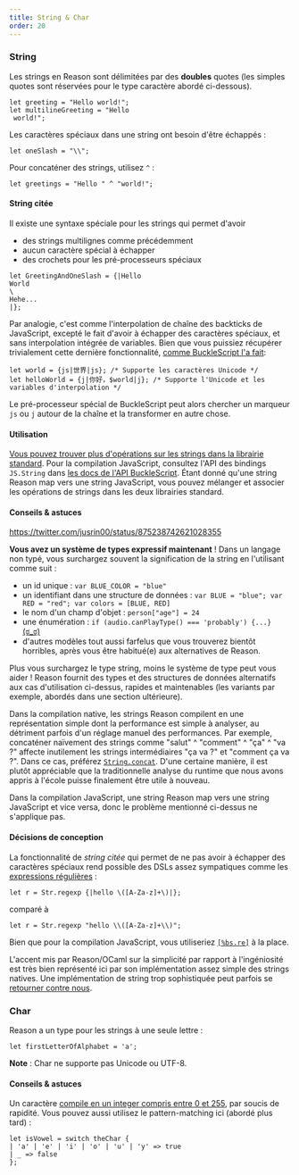 ```yaml
---
title: String & Char
order: 20
---
```


### String

Les strings en Reason sont délimitées par des **doubles** quotes (les simples quotes sont réservées pour le type caractère abordé ci-dessous).

```reason
let greeting = "Hello world!";
let multilineGreeting = "Hello
 world!";
```

Les caractères spéciaux dans une string ont besoin d'être échappés :

```reason
let oneSlash = "\\";
```

Pour concaténer des strings, utilisez `^` :

```reason
let greetings = "Hello " ^ "world!";
```

#### String citée

Il existe une syntaxe spéciale pour les strings qui permet d'avoir

- des strings multilignes comme précédemment
- aucun caractère spécial à échapper
- des crochets pour les pré-processeurs spéciaux

```reason
let GreetingAndOneSlash = {|Hello
World
\
Hehe...
|};
```

Par analogie, c'est comme l'interpolation de chaîne des backticks de JavaScript, excepté le fait d'avoir à échapper des caractères spéciaux, et sans interpolation intégrée de variables. Bien que vous puissiez récupérer trivialement cette dernière fonctionnalité, [comme BuckleScript l'a fait](http://bucklescript.github.io/bucklescript/Manual.html#_unicode_support_with_string_interpolation_since_1_7_0):

```reason
let world = {js|世界|js}; /* Supporte les caractères Unicode */
let helloWorld = {j|你好，$world|j}; /* Supporte l'Unicode et les variables d'interpolation */
```

Le pré-processeur spécial de BuckleScript peut alors chercher un marqueur `js` ou `j` autour de la chaîne et la transformer en autre chose.

#### Utilisation

[Vous pouvez trouver plus d'opérations sur les strings dans la librairie standard](/api/String.html). Pour la compilation JavaScript, consultez l'API des bindings `JS.String` dans [les docs de l'API BuckleScript](http://bucklescript.github.io/bucklescript/api/Js_string.html). Étant donné qu'une string Reason map vers une string JavaScript, vous pouvez mélanger et associer les opérations de strings dans les deux librairies standard.

#### Conseils & astuces

https://twitter.com/jusrin00/status/875238742621028355

**Vous avez un système de types expressif maintenant** ! Dans un langage non typé, vous surchargez souvent la signification de la string en l'utilisant comme suit :

- un id unique : `var BLUE_COLOR = "blue"`
- un identifiant dans une structure de données : `var BLUE = "blue"; var RED = "red"; var colors = [BLUE, RED]`
- le nom d'un champ d'objet : `person["age"] = 24`
- une énumération : `if (audio.canPlayType() === 'probably') {...}` [(ಠ_ಠ)](https://developer.mozilla.org/en-US/docs/Web/API/HTMLMediaElement/canPlayType#Return_value)
- d'autres modèles tout aussi farfelus que vous trouverez bientôt horribles, après vous être habitué(e) aux alternatives de Reason.

Plus vous surchargez le type string, moins le système de type peut vous aider ! Reason fournit des types et des structures de données alternatifs aux cas d'utilisation ci-dessus, rapides et maintenables (les variants par exemple, abordés dans une section ultérieure).

Dans la compilation native, les strings Reason compilent en une représentation simple dont la performance est simple à analyser, au détriment parfois d'un réglage manuel des performances. Par exemple, concaténer naïvement des strings comme "salut" ^ "comment" ^ "ça" ^ "va ?" affecte inutilement les strings intermédiaires "ça va ?" et "comment ça va ?". Dans ce cas, préférez [`String.concat`](/api/String.html). D'une certaine manière, il est plutôt appréciable que la traditionnelle analyse du runtime que nous avons appris à l'école puisse finalement être utile à nouveau.

Dans la compilation JavaScript, une string Reason map vers une string JavaScript et vice versa, donc le problème mentionné ci-dessus ne s'applique pas.

#### Décisions de conception

La fonctionnalité de *string citée* qui permet de ne pas avoir à échapper des caractères spéciaux rend possible des DSLs assez sympatiques comme les [expressions régulières](/api/Str.html) :

```reason
let r = Str.regexp {|hello \([A-Za-z]+\)|};
```

comparé à

```reason
let r = Str.regexp "hello \\([A-Za-z]+\\)";
```

Bien que pour la compilation JavaScript, vous utiliseriez [`[%bs.re]`](http://bucklescript.github.io/bucklescript/Manual.html#_regex_support) à la place.

L'accent mis par Reason/OCaml sur la simplicité par rapport à l'ingéniosité est très bien représenté ici par son implémentation assez simple des strings natives. Une implémentation de string trop sophistiquée peut parfois se [retourner contre nous](http://mrale.ph/blog/2016/11/23/making-less-dart-faster.html).

### Char

Reason a un type pour les strings à une seule lettre :

```reason
let firstLetterOfAlphabet = 'a';
```

**Note** : Char ne supporte pas Unicode ou UTF-8.

#### Conseils & astuces

Un caractère [compile en un integer compris entre 0 et 255](https://bucklescript.github.io/bucklescript/js-demo/?gist=7f6d24873a48fe03fa037c7c47848a4b), par soucis de rapidité. Vous pouvez aussi utilisez le pattern-matching ici (abordé plus tard) :

```reason
let isVowel = switch theChar {
| 'a' | 'e' | 'i' | 'o' | 'u' | 'y' => true
| _ => false
};
```
